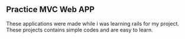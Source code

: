 ## Practice MVC Web APP 

These applications were made while i was learning rails for my project. These projects contains simple codes and are easy to learn.
